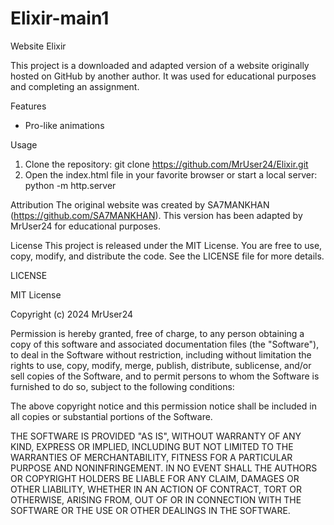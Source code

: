 # Elixir-main1
Website Elixir

This project is a downloaded and adapted version of a website originally hosted on GitHub by another author. It was used for educational purposes and completing an assignment.

Features
- Pro-like animations

Usage
1. Clone the repository:
   git clone https://github.com/MrUser24/Elixir.git
2. Open the index.html file in your favorite browser or start a local server:
   python -m http.server
   
Attribution
The original website was created by SA7MANKHAN (https://github.com/SA7MANKHAN).
This version has been adapted by MrUser24 for educational purposes.

License
This project is released under the MIT License. You are free to use, copy, modify, and distribute the code.
See the LICENSE file for more details.

LICENSE

MIT License

Copyright (c) 2024 MrUser24

Permission is hereby granted, free of charge, to any person obtaining a copy
of this software and associated documentation files (the "Software"), to deal
in the Software without restriction, including without limitation the rights
to use, copy, modify, merge, publish, distribute, sublicense, and/or sell
copies of the Software, and to permit persons to whom the Software is
furnished to do so, subject to the following conditions:

The above copyright notice and this permission notice shall be included in all
copies or substantial portions of the Software.

THE SOFTWARE IS PROVIDED "AS IS", WITHOUT WARRANTY OF ANY KIND, EXPRESS OR
IMPLIED, INCLUDING BUT NOT LIMITED TO THE WARRANTIES OF MERCHANTABILITY,
FITNESS FOR A PARTICULAR PURPOSE AND NONINFRINGEMENT. IN NO EVENT SHALL THE
AUTHORS OR COPYRIGHT HOLDERS BE LIABLE FOR ANY CLAIM, DAMAGES OR OTHER
LIABILITY, WHETHER IN AN ACTION OF CONTRACT, TORT OR OTHERWISE, ARISING FROM,
OUT OF OR IN CONNECTION WITH THE SOFTWARE OR THE USE OR OTHER DEALINGS IN THE
SOFTWARE.
